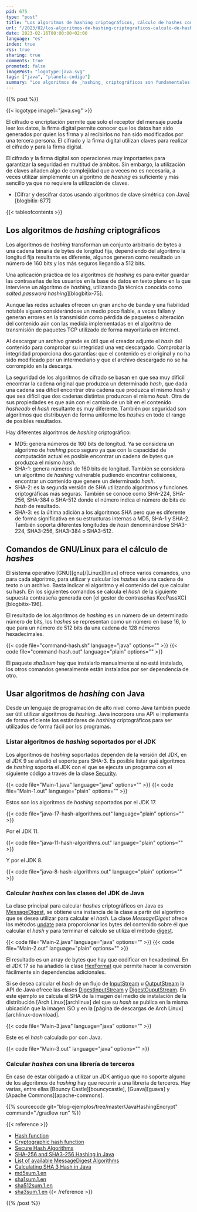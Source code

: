 ```yaml
---
pid: 675
type: "post"
title: "Los algoritmos de hashing criptográficos, cálculo de hashes con comandos de GNU/Linux y Java"
url: "/2023/02/los-algoritmos-de-hashing-criptograficos-calculo-de-hashes-con-comandos-de-gnu-linux-y-java/"
date: 2023-02-16T00:00:00+02:00
language: "es"
index: true
rss: true
sharing: true
comments: true
promoted: false
imagePost: "logotype:java.svg"
tags: ["java", "planeta-codigo"]
summary: "Los algoritmos de _hashing_ criptográficos son fundamentales en la firma digital y criptografía, pero también tienen su utilidad por sí mismos para la comprobación de la integridad. Se basan en un algoritmo y funciones matemáticas que transforman un conjunto de bytes en un número binario de longitud fija que constituye el _hash_ digital del contenido. Hay varios algoritmos de _hashing_ criptográficos y en GNU/Linux varios comandos que permiten calcular y comprobar el _hash_ de un archivo. En los lenguajes de programación como en el caso de Java se ofrecen clases y métodos para la generación y cálculo de _hashes_ en los algoritmos soportados."
---
```


{{% post %}}

{{< logotype image1="java.svg" >}}

El cifrado o encriptación permite que solo el receptor del mensaje pueda leer los datos, la firma digital permite conocer que los datos han sido generados por quien los firma y al recibirlos no han sido modificados por una tercera persona. El cifrado y la firma digital utilizan claves para realizar el cifrado y para la firma digital.

El cifrado y la firma digital son operaciones muy importantes para garantizar la seguridad en multitud de ámbitos. Sin embargo, la utilización de claves añaden algo de complejidad que a veces no es necesaria, a veces utilizar simplemente un algoritmo de _hashing_ es suficiente y más sencillo ya que no requiere la utilización de claves.

* [Cifrar y descifrar datos usando algoritmos de clave simétrica con Java][blogbitix-677]

{{< tableofcontents >}}

## Los algoritmos de _hashing_ criptográficos

Los algoritmos de _hashing_ transforman un conjunto arbitrario de bytes a una cadena binaria de bytes de longitud fija, dependiendo del algoritmo la longitud fija resultante es diferente, algunos generan como resultado un número de 160 bits y los más seguros llegando a 512 bits.

Una aplicación práctica de los algoritmos de _hashing_ es para evitar guardar las contraseñas de los usuarios en la base de datos en texto plano en la que interviene un algoritmo de _hashing_, utilizando [la técnica conocida como _salted password hashing_][blogbitix-75].

Aunque las redes actuales ofrecen un gran ancho de banda y una fiabilidad notable siguen considerándose un medio poco fiable, a veces fallan y generan errores en la transmisión como pérdida de paquetes o alteración del contenido aún con las medida implementadas en el algoritmo de transmisión de paquetes TCP utilizado de forma mayoritaria en internet.

Al descargar un archivo grande es útil que el creador adjunte el _hash_ del contenido para comprobar su integridad una vez descargado. Comprobar la integridad proporciona dos garantías: que el contenido es el original y no ha sido modificado por un intermediario y que el archivo descargado no se ha corrompido en la descarga.

La seguridad de los algoritmos de cifrado se basan en que sea muy difícil encontrar la cadena original que produzca un determinado _hash_, que dada una cadena sea difícil encontrar otra cadena que produzca el mismo _hash_ y que sea difícil que dos cadenas distintas produzcan el mismo _hash_. Otra de sus propiedades es que aún con el cambio de un bit en el contenido _hasheado_ el _hash_ resultante es muy diferente. También por seguridad son algoritmos que distribuyen de forma uniforme los _hashes_ en todo el rango de posibles resultados.

Hay diferentes algoritmos de _hashing_ criptográfico:

* MD5: genera números de 160 bits de longitud. Ya se considera un algoritmo de _hashing_ poco seguro ya que con la capacidad de computación actual es posible encontrar un cadena de bytes que produzca el mismo _hash_.
* SHA-1: genera números de 160 bits de longitud. También se considera un algoritmo de _hashing_ vulnerable pudiendo encontrar colisiones, encontrar un contenido que genere un determinado _hash_.
* SHA-2: es la segunda versión de SHA utilizando algoritmos y funciones criptográficas más seguras. También se conoce como SHA-224, SHA-256, SHA-384 o SHA-512 donde el número indica el número de bits de _hash_ de resultado.
* SHA-3: es la última adición a los algoritmos SHA pero que es diferente de forma significativa en su estructuras internas a MD5, SHA-1 y SHA-2. También soporta diferentes longitudes de _hash_ denominándose SHA3-224, SHA3-256, SHA3-384 o SHA3-512.

## Comandos de GNU/Linux para el cálculo de _hashes_

El sistema operativo [GNU][gnu]/[Linux][linux] ofrece varios comandos, uno para cada algoritmo, para utilizar y calcular los _hashes_ de una cadena de texto o un archivo. Basta indicar el algoritmo y el contenido del que calcular su hash. En los siguientes comandos se calcula el _hash_ de la siguiente supuesta contraseña generada con [el gestor de contraseñas KeePassXC][blogbitix-196].

El resultado de los algoritmos de _hashing_ es un número de un determinado número de bits, los _hashes_ se representan como un número en base 16, lo que para un número de 512 bits da una cadena de 128 números hexadecimales.

{{< code file="command-hash.sh" language="java" options="" >}}
{{< code file="command-hash.out" language="plain" options="" >}}

El paquete _sha3sum_ hay que instalarlo manualmente si no está instalado, los otros comandos generalmente están instalados por ser dependencia de otro.

## Usar algoritmos de _hashing_ con Java

Desde un lenguaje de programación de alto nivel como Java también puede ser útil utilizar algoritmos de _hashing_. Java incorpora una API e implementa de forma eficiente los estándares de _hashing_ criptográficos para ser utilizados de forma fácil por los programas.

### Listar algoritmos de _hashing_ soportados por el JDK

Los algoritmos de _hashing_ soportados dependen de la versión del JDK, en el JDK 9 se añadió el soporte para SHA-3. Es posible listar qué algoritmos de _hashing_ soporta el JDK con el que se ejecuta un programa con el siguiente código a través de la clase [Security](javadoc17:java.base/java/security/Security.html).

{{< code file="Main-1.java" language="java" options="" >}}
{{< code file="Main-1.out" language="plain" options="" >}}

Estos son los algoritmos de _hashing_ soportados por el JDK 17.

{{< code file="java-17-hash-algorithms.out" language="plain" options="" >}}

Por el JDK 11.

{{< code file="java-11-hash-algorithms.out" language="plain" options="" >}}

Y por el JDK 8.

{{< code file="java-8-hash-algorithms.out" language="plain" options="" >}}

### Calcular _hashes_ con las clases del JDK de Java

La clase principal para calcular _hashes_ criptográficos en Java es [MessageDigest](javadoc17:java.base/java/security/MessageDigest.html), se obtiene una instancia de la clase a partir del algoritmo que se desea utilizar para calcular el _hash_. La clase _MessageDigest_ ofrece los métodos [update](javadoc17:java.base/java/security/MessageDigest.html#update(byte)) para proporcionar los bytes del contenido sobre él que calcular el _hash_ y para terminar el cálculo se utiliza el método [digest](javadoc17:java.base/java/security/MessageDigest.html#digest()).

{{< code file="Main-2.java" language="java" options="" >}}
{{< code file="Main-2.out" language="plain" options="" >}}

El resultado es un array de bytes que hay que codificar en hexadecimal. En el JDK 17 se ha añadido la clase [HexFormat](javadoc17:java.base/java/util/HexFormat.html) que permite hacer la conversión fácilmente sin dependencias adicionales.

Si se desea calcular el _hash_ de un flujo de [InputStream](javadoc17:java.base/java/io/InputStream.html) u [OutputStream](javadoc17:java.base/java/io/OutputStream.html) la API de Java ofrece las clases [DigestInputStream](javadoc17:java.base/java/security/DigestInputStream.html) y [DigestOuputStream](javadoc17:java.base/java/security/DigestOutputStream.html). En este ejemplo se calcula el SHA de la imagen del medio de instalación de la distribución [Arch Linux][archlinux] del que su _hash_ se publica en la misma ubicación que la imagen ISO y en la [página de descargas de Arch Linux][archlinux-download].

{{< code file="Main-3.java" language="java" options="" >}}

Este es el _hash_ calculado por con Java.

{{< code file="Main-3.out" language="java" options="" >}}

### Calcular _hashes_ con una librería de terceros

En caso de estar obligado a utilizar un JDK antiguo que no soporte alguno de los algoritmos de _hashing_ hay que recurrir a una librería de terceros. Hay varias, entre ellas [Bouncy Castle][bouncycastle], [Guava][guava] y [Apache Commons][apache-commons].

{{% sourcecode git="blog-ejemplos/tree/master/JavaHashingEncrypt" command="./gradlew run" %}}

{{< reference >}}
* [Hash function](https://en.wikipedia.org/wiki/Hash_function)
* [Cryptographic hash function](https://en.wikipedia.org/wiki/Cryptographic_hash_function)
* [Secure Hash Algorithms](https://en.wikipedia.org/wiki/Secure_Hash_Algorithms)
* [SHA-256 and SHA3-256 Hashing in Java](https://www.baeldung.com/sha-256-hashing-java)
* [List of available MessageDigest Algorithms](https://mkyong.com/java/java-list-of-available-messagedigest-algorithms/)
* [Calculating SHA 3 Hash in Java](https://stackoverflow.com/questions/30109958/calculating-sha-3-hash-in-java)
* [md5sum.1.en](https://man.archlinux.org/man/md5sum.1.en)
* [sha1sum.1.en](https://man.archlinux.org/man/sha1sum.1.en)
* [sha512sum.1.en](https://man.archlinux.org/man/sha512sum.1.en)
* [sha3sum.1.en](https://man.archlinux.org/man/sha3sum.1.en)
{{< /reference >}}

{{% /post %}}